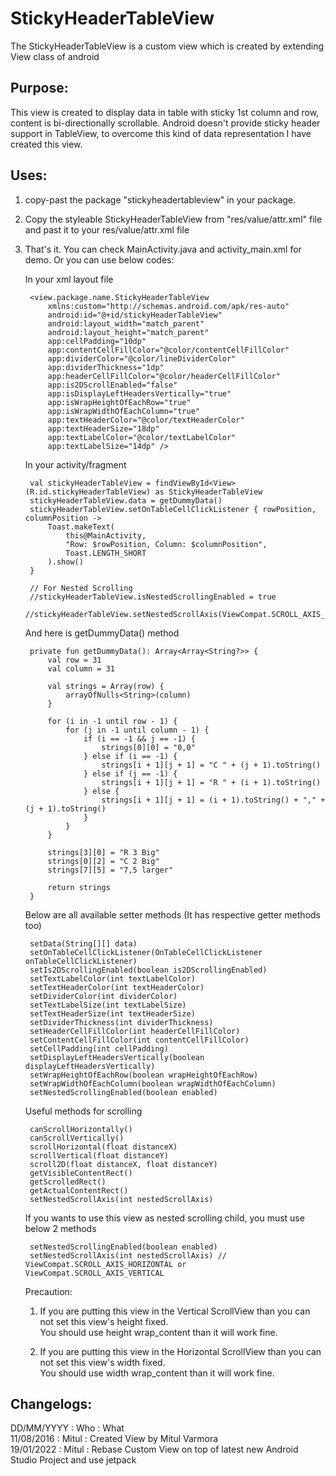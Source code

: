 # StickyHeaderTableView
The StickyHeaderTableView is a custom view which is created by extending View class of android

## Purpose:
This view is created to display data in table with sticky 1st column and row,
content is bi-directionally scrollable. Android doesn't provide sticky header support
in TableView, to overcome this kind of data representation I have created this view.

## Uses:
1. copy-past the package "stickyheadertableview" in your package.

2. Copy the styleable StickyHeaderTableView from "res/value/attr.xml" file and past it to your res/value/attr.xml file

3. That's it. You can check MainActivity.java and activity_main.xml for demo. Or you can use below codes:

    In your xml layout file

        <view.package.name.StickyHeaderTableView
            xmlns:custom="http://schemas.android.com/apk/res-auto"
            android:id="@+id/stickyHeaderTableView"
            android:layout_width="match_parent"
            android:layout_height="match_parent"
            app:cellPadding="10dp"
            app:contentCellFillColor="@color/contentCellFillColor"
            app:dividerColor="@color/lineDividerColor"
            app:dividerThickness="1dp"
            app:headerCellFillColor="@color/headerCellFillColor"
            app:is2DScrollEnabled="false"
            app:isDisplayLeftHeadersVertically="true"
            app:isWrapHeightOfEachRow="true"
            app:isWrapWidthOfEachColumn="true"
            app:textHeaderColor="@color/textHeaderColor"
            app:textHeaderSize="18dp"
            app:textLabelColor="@color/textLabelColor"
            app:textLabelSize="14dp" />

    In your activity/fragment

        val stickyHeaderTableView = findViewById<View>(R.id.stickyHeaderTableView) as StickyHeaderTableView
        stickyHeaderTableView.data = getDummyData()
        stickyHeaderTableView.setOnTableCellClickListener { rowPosition, columnPosition ->
            Toast.makeText(
                this@MainActivity,
                "Row: $rowPosition, Column: $columnPosition",
                Toast.LENGTH_SHORT
            ).show()
        }

        // For Nested Scrolling
        //stickyHeaderTableView.isNestedScrollingEnabled = true
        //stickyHeaderTableView.setNestedScrollAxis(ViewCompat.SCROLL_AXIS_VERTICAL)

    And here is getDummyData() method

        private fun getDummyData(): Array<Array<String?>> {
            val row = 31
            val column = 31

            val strings = Array(row) {
                arrayOfNulls<String>(column)
            }

            for (i in -1 until row - 1) {
                for (j in -1 until column - 1) {
                    if (i == -1 && j == -1) {
                        strings[0][0] = "0,0"
                    } else if (i == -1) {
                        strings[i + 1][j + 1] = "C " + (j + 1).toString()
                    } else if (j == -1) {
                        strings[i + 1][j + 1] = "R " + (i + 1).toString()
                    } else {
                        strings[i + 1][j + 1] = (i + 1).toString() + "," + (j + 1).toString()
                    }
                }
            }

            strings[3][0] = "R 3 Big"
            strings[0][2] = "C 2 Big"
            strings[7][5] = "7,5 larger"

            return strings
        }

    Below are all available setter methods (It has respective getter methods too)

        setData(String[][] data)
        setOnTableCellClickListener(OnTableCellClickListener onTableCellClickListener)
        setIs2DScrollingEnabled(boolean is2DScrollingEnabled)
        setTextLabelColor(int textLabelColor)
        setTextHeaderColor(int textHeaderColor)
        setDividerColor(int dividerColor)
        setTextLabelSize(int textLabelSize)
        setTextHeaderSize(int textHeaderSize)
        setDividerThickness(int dividerThickness)
        setHeaderCellFillColor(int headerCellFillColor)
        setContentCellFillColor(int contentCellFillColor)
        setCellPadding(int cellPadding)
        setDisplayLeftHeadersVertically(boolean displayLeftHeadersVertically)
        setWrapHeightOfEachRow(boolean wrapHeightOfEachRow)
        setWrapWidthOfEachColumn(boolean wrapWidthOfEachColumn)
        setNestedScrollingEnabled(boolean enabled)

     Useful methods for scrolling

        canScrollHorizontally()
        canScrollVertically()
        scrollHorizontal(float distanceX)
        scrollVertical(float distanceY)
        scroll2D(float distanceX, float distanceY)
        getVisibleContentRect()
        getScrolledRect()
        getActualContentRect()
        setNestedScrollAxis(int nestedScrollAxis)

    If you wants to use this view as nested scrolling child, you must use below 2 methods

        setNestedScrollingEnabled(boolean enabled)
        setNestedScrollAxis(int nestedScrollAxis) // ViewCompat.SCROLL_AXIS_HORIZONTAL or ViewCompat.SCROLL_AXIS_VERTICAL

    Precaution:<br/>
    1. If you are putting this view in the Vertical ScrollView than you can not set this view's height fixed.
    <br/>You should use height wrap_content than it will work fine.

    2. If you are putting this view in the Horizontal ScrollView than you can not set this view's width fixed.
    <br/>You should use width wrap_content than it will work fine.


## Changelogs:
DD/MM/YYYY :	Who		: What<br/>
11/08/2016 :	Mitul   : Created View by Mitul Varmora<br/>
19/01/2022 :    Mitul   : Rebase Custom View on top of latest new Android Studio Project and use jetpack<br/>
